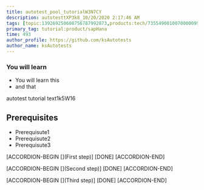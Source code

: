 ```yaml
---
title: autotest_pool_tutorialW3N7CY
description: autotesttXP3k8_10/20/2020 2:17:46 AM
tags: [topic:139269250608756787992873,products:tech/73554900100700000996,tutorial:experience/advanced]
primary_tag: tutorial:product/sapHana
time: 493
author_profile: https://github.com/ksAutotests
author_name: ksAutotests
---
```

### You will learn
- You will learn this
- and that

autotest tutorial text1k5W16

## Prerequisites
- Prerequisute1
- Prerequisute2
- Prerequisute3

[ACCORDION-BEGIN [](First step)]
[DONE]
[ACCORDION-END]

[ACCORDION-BEGIN [](Second step)]
[DONE]
[ACCORDION-END]

[ACCORDION-BEGIN [](Third step)]
[DONE]
[ACCORDION-END]

